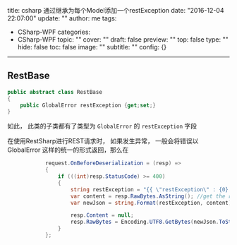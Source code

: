title: csharp 通过继承为每个Model添加一个restException
date: "2016-12-04 22:07:00"
update: ""
author: me
tags:
- CSharp-WPF
categories:
- CSharp-WPF
topic: ""
cover: ""
draft: false
preview: ""
top: false
type: ""
hide: false
toc: false
image: ""
subtitle: ""
config: {}


---



## RestBase

```c#
public abstract class RestBase
{
    public GlobalError restException {get;set;}
}
```

如此， 此类的子类都有了类型为 `GlobalError` 的 `restException` 字段

在使用RestSharp进行REST请求时， 如果发生异常， 一般会将错误以 GlobalError 这样的统一的形式返回，那么在

```c#
            request.OnBeforeDeserialization = (resp) =>
            {
                if (((int)resp.StatusCode) >= 400)
                {
                    string restException = "{{ \"restException\" : {0} }}";  //注意这行， 修改了返回的内容
                    var content = resp.RawBytes.AsString(); //get the response content
                    var newJson = string.Format(restException, content);

                    resp.Content = null;
                    resp.RawBytes = Encoding.UTF8.GetBytes(newJson.ToString());
                }
            };
```
